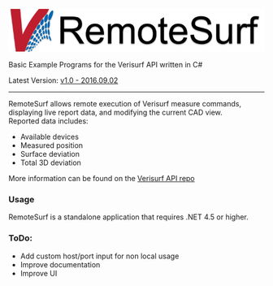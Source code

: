 ![RemoteSurf](https://github.com/XanderLuciano/remotesurf/raw/master/src/RemoteSurfBanner.png) 

Basic Example Programs for the Verisurf API written in C#

Latest Version: [v1.0 - 2016.09.02][dl]

---

RemoteSurf allows remote execution of Verisurf measure commands, displaying live report data, and modifying the current CAD view.  
Reported data includes:
 - Available devices
 - Measured position
 - Surface deviation
 - Total 3D deviation

More information can be found on the [Verisurf API repo][api]

### Usage

RemoteSurf is a standalone application that requires .NET 4.5 or higher.  

### ToDo:

 - Add custom host/port input for non local usage
 - Improve documentation
 - Improve UI

[dl]:<https://github.com/XanderLuciano/remotesurf/releases>
[api]:<https://github.com/verisurf/verisurf-api>
